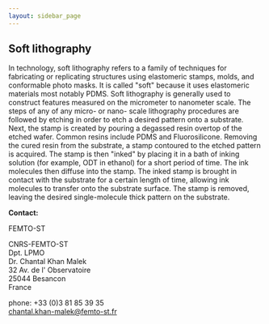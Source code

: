 ```yaml
---
layout: sidebar_page
---
```


## Soft lithography

In technology, soft lithography refers to a family of techniques for fabricating or replicating structures using elastomeric stamps, molds, and conformable photo masks. It is called "soft" because it uses elastomeric materials most notably PDMS. Soft lithography is generally used to construct features measured on the micrometer to nanometer scale.
The steps of any of any micro- or nano- scale lithography procedures are followed by etching in order to etch a desired pattern onto a substrate. Next, the stamp is created by pouring a degassed resin overtop of the etched wafer. Common resins include PDMS and Fluorosilicone. Removing the cured resin from the substrate, a stamp contoured to the etched pattern is acquired. The stamp is then "inked" by placing it in a bath of inking solution (for example, ODT in ethanol) for a short period of time. The ink molecules then diffuse into the stamp. The inked stamp is brought in contact with the substrate for a certain length of time, allowing ink molecules to transfer onto the substrate surface. The stamp is removed, leaving the desired single-molecule thick pattern on the substrate.
<!--break-->
__Contact:__

FEMTO-ST

CNRS-FEMTO-ST  
Dpt. LPMO  
Dr. Chantal Khan Malek  
32 Av. de l' Observatoire  
25044 Besancon  
France

phone: +33 (0)3 81 85 39 35  
chantal.khan-malek@femto-st.fr